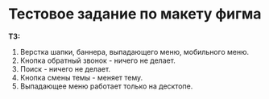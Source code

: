 # Тестовое задание по макету фигма

**ТЗ:**

1. Верстка шапки, баннера, выпадающего меню, мобильного меню.
2. Кнопка обратный звонок - ничего не делает.
3. Поиск - ничего не делает.
4. Кнопка смены темы - меняет тему.
5. Выпадающее меню работает только на десктопе.
